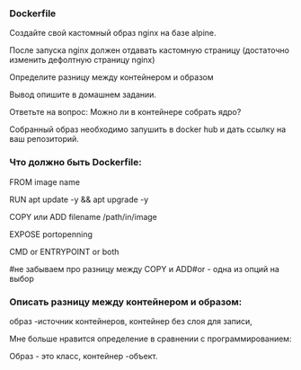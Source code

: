 
### Dockerfile

Создайте свой кастомный образ nginx на базе alpine. 

После запуска nginx должен отдавать кастомную страницу (достаточно изменить дефолтную страницу nginx)

Определите разницу между контейнером и образом

Вывод опишите в домашнем задании.

Ответьте на вопрос: Можно ли в контейнере собрать ядро?

Собранный образ необходимо запушить в docker hub и дать ссылку на ваш репозиторий.




### Что должно быть Dockerfile:

FROM image name

RUN apt update -y && apt upgrade -y 

COPY или ADD filename /path/in/image

EXPOSE portopenning

CMD or ENTRYPOINT or both

#не забываем про разницу между COPY и ADD#or - одна из опций на выбор

### Описать разницу между контейнером и образом:

образ -источник контейнеров, контейнер без слоя для записи, 

Мне больше нравится определение в сравнении с программированием: 

Образ - это класс, контейнер -объект.
